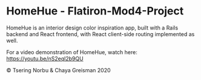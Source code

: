 # HomeHue - Flatiron-Mod4-Project

HomeHue is an interior design color inspiration app, built with a Rails backend and React frontend, with React client-side routing implemented as well.

For a video demonstration of HomeHue, watch here: https://youtu.be/nS2eql2b9QU

©️ Tsering Norbu & Chaya Greisman 2020
